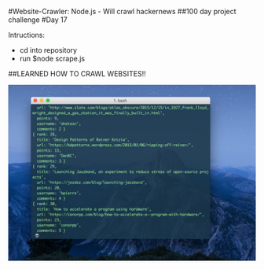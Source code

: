 #Website-Crawler: Node.js - Will crawl hackernews
##100 day project challenge
#Day 17

Intructions:
- cd into repository
- run $node scrape.js

##LEARNED HOW TO CRAWL WEBSITES!!

![screenshot](https://github.com/kennybatista/website-crawler/blob/master/screenshot.png)
